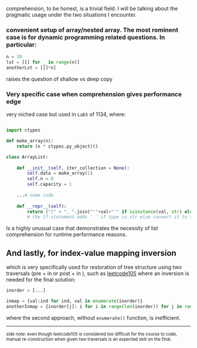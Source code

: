 comprehension, to be honest, is a trivial field. I will be talking
about the pragmatic usage under the two situations I encounter.

### convenient setup of array/nested array. The most rominent case is for dynamic programming related questions. In particular:
```python
n = 10
lst = [[] for _ in range(n)]
anotherLst = [[]*n]
```
raises the question of shallow vs deep copy

### Very specific case when comprehension gives performance edge
very niched case but used in ``Lab5`` of 1134, where:

```python

import ctypes

def make_array(n):
    return (n * ctypes.py_object)()

class ArrayList:
    
    def __init__(self, iter_collection = None):
        self.data = make_array(1)
        self.n = 0
        self.capacity = 1
    
    ...# some code
    
    def __repr__(self):
        return ("[" + ", ".join("'"+val+"'" if isinstance(val, str) else str(val) for val in self.data) + "]")
        # the if statement adds ' ' if type is str else convert it to str( )
```
Is a highly unusual case that demonstrates the necessity of list comprehension for runtime performance reasons.

## And lastly, for index-value mapping inversion
which is very specifically used for restoration of tree structure using two
traversals (pre + in or post + in ), such as [leetcode105](https://leetcode.com/problems/construct-binary-tree-from-preorder-and-inorder-traversal/description/)
where an inversion is needed for the final solution:
```python
inorder = [...]

inmap = {val:ind for ind, val in enumerate(inorder)}
anotherInmap = {inorder[j]: i for i in range(len(inorder)) for j in range(len(inorder)) if inorder[j] == inorder[i]}
```
where the second approach, without ``enumerate()`` function, is inefficient.

---
<sup>side note: even though leetcode105 is considered too difficult for the course to code,
manual re-construction when given two traversals is an expected skill on the final.</sup>

